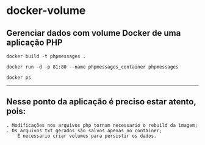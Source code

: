 # docker-volume
Gerenciar dados com volume Docker de uma aplicação PHP
---
`docker build -t phpmessages .`

`docker run -d -p 81:80 --name phpmessages_container phpmessages`

`docker ps`

---
## Nesse ponto da aplicação é preciso estar atento, pois: 
	. Modificações nos arquivos php tornam necessario o rebuild da imagem;
	. Os arquivos txt gerados são salvos apenas no container;
		É necessario criar volumes para persistir os dados.

